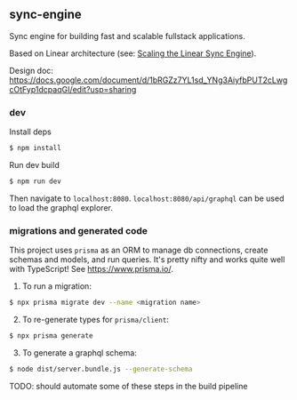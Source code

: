 ## sync-engine

Sync engine for building fast and scalable fullstack applications.

Based on Linear architecture (see: [Scaling the Linear Sync Engine](https://www.youtube.com/watch?v=Wo2m3jaJixU&t=215s)).

Design doc: https://docs.google.com/document/d/1bRGZz7YL1sd_YNg3AiyfbPUT2cLwgcOtFyp1dcpaqGI/edit?usp=sharing

### dev

Install deps

```sh
$ npm install
```

Run dev build

```sh
$ npm run dev
```

Then navigate to `localhost:8080`. `localhost:8080/api/graphql` can be used to load the graphql explorer.

### migrations and generated code

This project uses `prisma` as an ORM to manage db connections, create schemas and models, and run queries. It's pretty nifty and works quite well with TypeScript! See https://www.prisma.io/.

1. To run a migration:

```sh
$ npx prisma migrate dev --name <migration name>
```

2. To re-generate types for `prisma/client`:

```sh
$ npx prisma generate
```

3. To generate a graphql schema:

```sh
$ node dist/server.bundle.js --generate-schema
```

TODO: should automate some of these steps in the build pipeline
